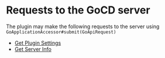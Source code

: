 # Requests to the GoCD server

The plugin may make the following requests to the server using `GoApplicationAccessor#submit(GoApiRequest)`

* [Get Plugin Settings](#get-plugin-settings)
* [Get Server Info](#get-server-info)

